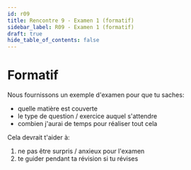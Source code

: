 ```yaml
---
id: r09
title: Rencontre 9 - Examen 1 (formatif)
sidebar_label: R09 - Examen 1 (formatif)
draft: true
hide_table_of_contents: false
---
```



# Formatif

Nous fournissons un exemple d'examen pour que tu saches:
- quelle matière est couverte
- le type de question / exercice auquel s'attendre
- combien j'aurai de temps pour réaliser tout cela

Cela devrait t'aider à:
1. ne pas être surpris / anxieux pour l'examen
2. te guider pendant ta révision si tu révises


